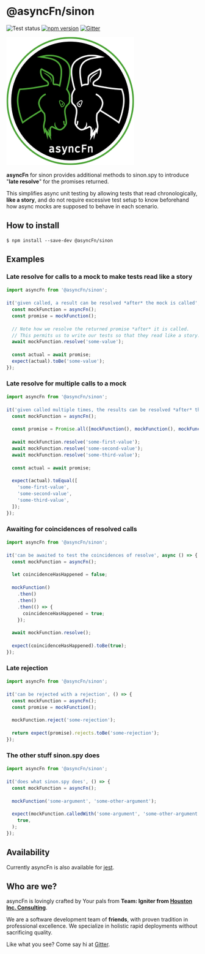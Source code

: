 # @asyncFn/sinon

![Test status](https://github.com/team-igniter-from-houston-inc/async-fn/workflows/Sinon%20integration%20testing/badge.svg) [![npm version](https://badge.fury.io/js/%40async-fn%2Fsinon.svg)](https://badge.fury.io/js/%40async-fn%2Fsinon) [![Gitter](https://badges.gitter.im/async-fn/community.svg)](https://gitter.im/async-fn/community?utm_source=badge&utm_medium=badge&utm_campaign=pr-badge)

![asyncFn](../../logo.png)

**asyncFn** for sinon provides additional methods to sinon.spy to introduce "**late resolve**" for the promises returned.

This simplifies async unit testing by allowing tests that read chronologically, **like a story**, and do not require excessive test setup to know beforehand how async mocks are supposed to behave in each scenario.

## How to install

```
$ npm install --save-dev @asyncFn/sinon
```

## Examples

### Late resolve for calls to a mock to make tests read like a story

```javascript
import asyncFn from '@asyncFn/sinon';

it('given called, a result can be resolved *after* the mock is called', async () => {
  const mockFunction = asyncFn();
  const promise = mockFunction();

  // Note how we resolve the returned promise *after* it is called.
  // This permits us to write our tests so that they read like a story.
  await mockFunction.resolve('some-value');

  const actual = await promise;
  expect(actual).toBe('some-value');
});
```

### Late resolve for multiple calls to a mock

```javascript
import asyncFn from '@asyncFn/sinon';

it('given called multiple times, the results can be resolved *after* the mock was called', async () => {
  const mockFunction = asyncFn();

  const promise = Promise.all([mockFunction(), mockFunction(), mockFunction()]);

  await mockFunction.resolve('some-first-value');
  await mockFunction.resolve('some-second-value');
  await mockFunction.resolve('some-third-value');

  const actual = await promise;

  expect(actual).toEqual([
    'some-first-value',
    'some-second-value',
    'some-third-value',
  ]);
});
```

### Awaiting for coincidences of resolved calls

```javascript
import asyncFn from '@asyncFn/sinon';

it('can be awaited to test the coincidences of resolve', async () => {
  const mockFunction = asyncFn();

  let coincidenceHasHappened = false;

  mockFunction()
    .then()
    .then()
    .then(() => {
      coincidenceHasHappened = true;
    });

  await mockFunction.resolve();

  expect(coincidenceHasHappened).toBe(true);
});
```

### Late rejection

```javascript
import asyncFn from '@asyncFn/sinon';

it('can be rejected with a rejection', () => {
  const mockFunction = asyncFn();
  const promise = mockFunction();

  mockFunction.reject('some-rejection');

  return expect(promise).rejects.toBe('some-rejection');
});
```

### The other stuff sinon.spy does

```javascript
import asyncFn from '@asyncFn/sinon';

it('does what sinon.spy does', () => {
  const mockFunction = asyncFn();

  mockFunction('some-argument', 'some-other-argument');

  expect(mockFunction.calledWith('some-argument', 'some-other-argument')).toBe(
    true,
  );
});
```

## Availability

Currently asyncFn is also available for [jest](https://www.npmjs.com/package/@async-fn/jest).

## Who are we?

asyncFn is lovingly crafted by Your pals from **Team: Igniter from [Houston Inc. Consulting](https://houston-inc.com)**.

We are a software development team of **friends**, with proven tradition in professional excellence. We specialize in holistic rapid deployments without sacrificing quality.

Like what you see? Come say hi at [Gitter](https://gitter.im/async-fn/community).
